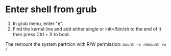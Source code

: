 # Enter shell from grub

1. In grub menu, enter "e".
2. Find the kernel line and add either single or init=/bin/sh to the end of it then press Ctrl + X to boot.

The remount the system partition with R/W permission: `mount -o remount rw /`
